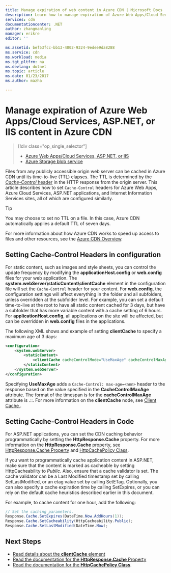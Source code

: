 ```yaml
---
title: Manage expiration of web content in Azure CDN | Microsoft Docs
description: Learn how to manage expiration of Azure Web Apps/Cloud Services, ASP.NET, or IIS content in Azure CDN.
services: cdn
documentationcenter: .NET
author: zhangmanling
manager: erikre
editor: ''

ms.assetid: bef53fcc-bb13-4002-9324-9edee9da8288
ms.service: cdn
ms.workload: media
ms.tgt_pltfrm: na
ms.devlang: dotnet
ms.topic: article
ms.date: 01/23/2017
ms.author: mazha

---
```

# Manage expiration of Azure Web Apps/Cloud Services, ASP.NET, or IIS content in Azure CDN
> [!div class="op_single_selector"]
> * [Azure Web Apps/Cloud Services, ASP.NET, or IIS](cdn-manage-expiration-of-cloud-service-content.md)
> * [Azure Storage blob service](cdn-manage-expiration-of-blob-content.md)
> 
> 

Files from any publicly accessible origin web server can be cached in Azure CDN until its time-to-live (TTL) elapses.  The TTL is determined by the [*Cache-Control* header](http://www.w3.org/Protocols/rfc2616/rfc2616-sec14.html#sec14.9) in the HTTP response from the origin server.  This article describes how to set `Cache-Control` headers for Azure Web Apps, Azure Cloud Services, ASP.NET applications, and Internet Information Services sites, all of which are configured similarly.

> [!TIP]
> You may choose to set no TTL on a file.  In this case, Azure CDN automatically applies a default TTL of seven days.
> 
> For more information about how Azure CDN works to speed up access to files and other resources, see the [Azure CDN Overview](cdn-overview.md).
> 
> 

## Setting Cache-Control Headers in configuration
For static content, such as images and style sheets, you can control the update frequency by modifying the **applicationHost.config** or **web.config** files for your web application.  The **system.webServer\staticContent\clientCache** element in the configuration file will set the `Cache-Control` header for your content. For **web.config**, the configuration settings will affect everything in the folder and all subfolders, unless overridden at the subfolder level.  For example, you can set a default time-to-live at the root to have all static content cached for 3 days, but have a subfolder that has more variable content with a cache setting of 6 hours.  For **applicationHost.config**, all applications on the site will be affected, but can be overridden in **web.config** files in the applications.

The following XML shows and example of setting **clientCache** to specify a maximum age of 3 days:  

```xml
<configuration>
    <system.webServer>
        <staticContent>
            <clientCache cacheControlMode="UseMaxAge" cacheControlMaxAge="3.00:00:00" />
        </staticContent>
    </system.webServer>
</configuration>
```

Specifying **UseMaxAge** adds a `Cache-Control: max-age=<nnn>` header to the response based on the value specified in the **CacheControlMaxAge** attribute. The format of the timespan is for the **cacheControlMaxAge** attribute is <days>.<hours>:<min>:<sec>. For more information on the **clientCache** node, see [Client Cache <clientCache>](http://www.iis.net/ConfigReference/system.webServer/staticContent/clientCache).  

## Setting Cache-Control Headers in Code
For ASP.NET applications, you can set the CDN caching behavior programmatically by setting the **HttpResponse.Cache** property. For more information on the **HttpResponse.Cache** property, see [HttpResponse.Cache Property](http://msdn.microsoft.com/library/system.web.httpresponse.cache.aspx) and [HttpCachePolicy Class](http://msdn.microsoft.com/library/system.web.httpcachepolicy.aspx).  

If you want to programmatically cache application content in ASP.NET, make sure that the content is marked as cacheable by setting HttpCacheability to *Public*. Also, ensure that a cache validator is set. The cache validator can be a Last Modified timestamp set by calling SetLastModified, or an etag value set by calling SetETag. Optionally, you can also specify a cache expiration time by calling SetExpires, or you can rely on the default cache heuristics described earlier in this document.  

For example, to cache content for one hour, add the following:  

```csharp
// Set the caching parameters.
Response.Cache.SetExpires(DateTime.Now.AddHours(1));
Response.Cache.SetCacheability(HttpCacheability.Public);
Response.Cache.SetLastModified(DateTime.Now);
```

## Next Steps
* [Read details about the **clientCache** element](http://www.iis.net/ConfigReference/system.webServer/staticContent/clientCache)
* [Read the documentation for the **HttpResponse.Cache** Property](http://msdn.microsoft.com/library/system.web.httpresponse.cache.aspx) 
* [Read the documentation for the **HttpCachePolicy Class**](http://msdn.microsoft.com/library/system.web.httpcachepolicy.aspx).  

